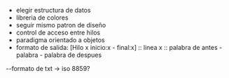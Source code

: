 - elegir estructura de datos
- libreria de colores
- seguir mismo patron de diseño
- control de acceso entre hilos
- paradigma orientado a objetos
- formato de salida: [Hilo x inicio:x - final:x] :: linea x :: palabra de antes - palabra - palabra de despues

--formato de txt -> iso 8859?
